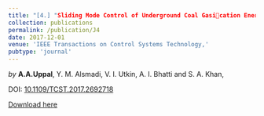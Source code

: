 ```yaml
---
title: "[4.] "Sliding Mode Control of Underground Coal Gasication Energy Conversion Process"
collection: publications
permalink: /publication/J4
date: 2017-12-01
venue: 'IEEE Transactions on Control Systems Technology,'
pubtype: 'journal'
---
```

*by* **A.A.Uppal**, Y. M. Alsmadi, V. I. Utkin, A. I. Bhatti and S. A. Khan, 

DOI: [10.1109/TCST.2017.2692718](https://doi.org/10.1109/TCST.2017.2692718)

[Download here](https://aauppal.github.io/files/J4.pdf)
